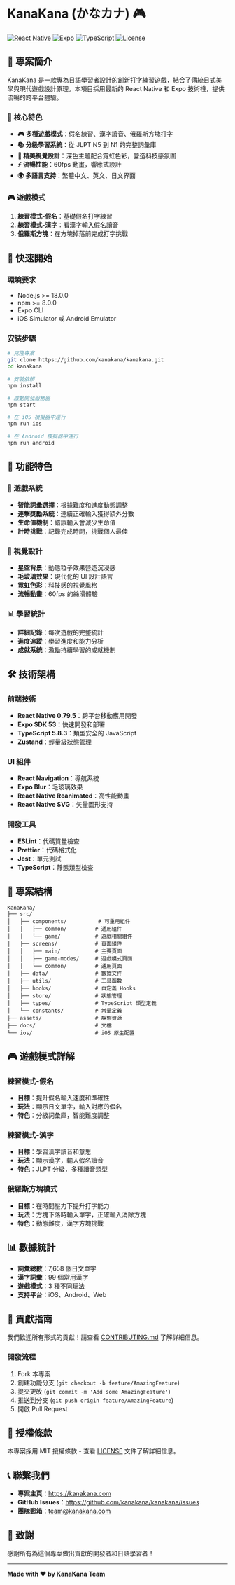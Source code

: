 # KanaKana (かなカナ) 🎮

[![React Native](https://img.shields.io/badge/React%20Native-0.79.5-blue.svg)](https://reactnative.dev/)
[![Expo](https://img.shields.io/badge/Expo-53.0.20-blue.svg)](https://expo.dev/)
[![TypeScript](https://img.shields.io/badge/TypeScript-5.8.3-blue.svg)](https://www.typescriptlang.org/)
[![License](https://img.shields.io/badge/License-MIT-green.svg)](LICENSE)

## 📖 專案簡介

KanaKana 是一款專為日語學習者設計的創新打字練習遊戲，結合了傳統日式美學與現代遊戲設計原理。本項目採用最新的 React Native 和 Expo 技術棧，提供流暢的跨平台體驗。

### 🎯 核心特色

- **🎮 多種遊戲模式**：假名練習、漢字讀音、俄羅斯方塊打字
- **📚 分級學習系統**：從 JLPT N5 到 N1 的完整詞彙庫
- **🎨 精美視覺設計**：深色主題配合霓虹色彩，營造科技感氛圍
- **⚡ 流暢性能**：60fps 動畫，響應式設計
- **🌍 多語言支持**：繁體中文、英文、日文界面

### 🎮 遊戲模式

1. **練習模式-假名**：基礎假名打字練習
2. **練習模式-漢字**：看漢字輸入假名讀音
3. **俄羅斯方塊**：在方塊掉落前完成打字挑戰

## 🚀 快速開始

### 環境要求

- Node.js >= 18.0.0
- npm >= 8.0.0
- Expo CLI
- iOS Simulator 或 Android Emulator

### 安裝步驟

```bash
# 克隆專案
git clone https://github.com/kanakana/kanakana.git
cd kanakana

# 安裝依賴
npm install

# 啟動開發服務器
npm start

# 在 iOS 模擬器中運行
npm run ios

# 在 Android 模擬器中運行
npm run android
```

## 📱 功能特色

### 🎯 遊戲系統
- **智能詞彙選擇**：根據難度和進度動態調整
- **連擊獎勵系統**：連續正確輸入獲得額外分數
- **生命值機制**：錯誤輸入會減少生命值
- **計時挑戰**：記錄完成時間，挑戰個人最佳

### 🎨 視覺設計
- **星空背景**：動態粒子效果營造沉浸感
- **毛玻璃效果**：現代化的 UI 設計語言
- **霓虹色彩**：科技感的視覺風格
- **流暢動畫**：60fps 的絲滑體驗

### 📊 學習統計
- **詳細記錄**：每次遊戲的完整統計
- **進度追蹤**：學習進度和能力分析
- **成就系統**：激勵持續學習的成就機制

## 🛠 技術架構

### 前端技術
- **React Native 0.79.5**：跨平台移動應用開發
- **Expo SDK 53**：快速開發和部署
- **TypeScript 5.8.3**：類型安全的 JavaScript
- **Zustand**：輕量級狀態管理

### UI 組件
- **React Navigation**：導航系統
- **Expo Blur**：毛玻璃效果
- **React Native Reanimated**：高性能動畫
- **React Native SVG**：矢量圖形支持

### 開發工具
- **ESLint**：代碼質量檢查
- **Prettier**：代碼格式化
- **Jest**：單元測試
- **TypeScript**：靜態類型檢查

## 📁 專案結構

```
KanaKana/
├── src/
│   ├── components/          # 可重用組件
│   │   ├── common/         # 通用組件
│   │   └── game/           # 遊戲相關組件
│   ├── screens/            # 頁面組件
│   │   ├── main/           # 主要頁面
│   │   ├── game-modes/     # 遊戲模式頁面
│   │   └── common/         # 通用頁面
│   ├── data/               # 數據文件
│   ├── utils/              # 工具函數
│   ├── hooks/              # 自定義 Hooks
│   ├── store/              # 狀態管理
│   ├── types/              # TypeScript 類型定義
│   └── constants/          # 常量定義
├── assets/                 # 靜態資源
├── docs/                   # 文檔
└── ios/                    # iOS 原生配置
```

## 🎮 遊戲模式詳解

### 練習模式-假名
- **目標**：提升假名輸入速度和準確性
- **玩法**：顯示日文單字，輸入對應的假名
- **特色**：分級詞彙庫，智能難度調整

### 練習模式-漢字
- **目標**：學習漢字讀音和意思
- **玩法**：顯示漢字，輸入假名讀音
- **特色**：JLPT 分級，多種讀音類型

### 俄羅斯方塊模式
- **目標**：在時間壓力下提升打字能力
- **玩法**：方塊下落時輸入單字，正確輸入消除方塊
- **特色**：動態難度，漢字方塊挑戰

## 📊 數據統計

- **詞彙總數**：7,658 個日文單字
- **漢字詞彙**：99 個常用漢字
- **遊戲模式**：3 種不同玩法
- **支持平台**：iOS、Android、Web

## 🤝 貢獻指南

我們歡迎所有形式的貢獻！請查看 [CONTRIBUTING.md](CONTRIBUTING.md) 了解詳細信息。

### 開發流程

1. Fork 本專案
2. 創建功能分支 (`git checkout -b feature/AmazingFeature`)
3. 提交更改 (`git commit -m 'Add some AmazingFeature'`)
4. 推送到分支 (`git push origin feature/AmazingFeature`)
5. 開啟 Pull Request

## 📄 授權條款

本專案採用 MIT 授權條款 - 查看 [LICENSE](LICENSE) 文件了解詳細信息。

## 📞 聯繫我們

- **專案主頁**：https://kanakana.com
- **GitHub Issues**：https://github.com/kanakana/kanakana/issues
- **團隊郵箱**：team@kanakana.com

## 🙏 致謝

感謝所有為這個專案做出貢獻的開發者和日語學習者！

---

**Made with ❤️ by KanaKana Team** 